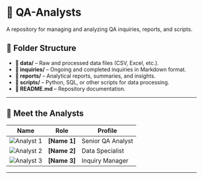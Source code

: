 # 📝 QA-Analysts  

A repository for managing and analyzing QA inquiries, reports, and scripts.  

## 📂 Folder Structure  
- **📂 data/** – Raw and processed data files (CSV, Excel, etc.).  
- **📂 inquiries/** – Ongoing and completed inquiries in Markdown format.  
- **📂 reports/** – Analytical reports, summaries, and insights.  
- **📂 scripts/** – Python, SQL, or other scripts for data processing.  
- **📜 README.md** – Repository documentation.  

---

## 👥 Meet the Analysts  
| Name | Role | Profile |
|------|------|---------|
| ![Analyst 1](mages/tumbaga.jpg) | **[Name 1]** | Senior QA Analyst |
| ![Analyst 2](images/analyst2.jpg) | **[Name 2]** | Data Specialist |
| ![Analyst 3](images/analyst3.jpg) | **[Name 3]** | Inquiry Manager |

---

